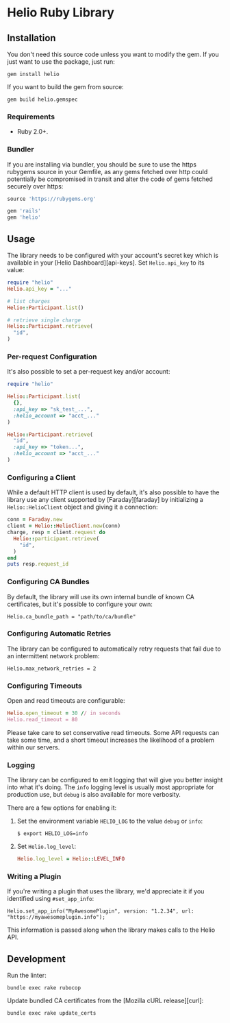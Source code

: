# Helio Ruby Library

## Installation

You don't need this source code unless you want to modify the gem. If you just
want to use the package, just run:

    gem install helio

If you want to build the gem from source:

    gem build helio.gemspec

### Requirements

* Ruby 2.0+.

### Bundler

If you are installing via bundler, you should be sure to use the https rubygems
source in your Gemfile, as any gems fetched over http could potentially be
compromised in transit and alter the code of gems fetched securely over https:

``` ruby
source 'https://rubygems.org'

gem 'rails'
gem 'helio'
```

## Usage

The library needs to be configured with your account's secret key which is
available in your [Helio Dashboard][api-keys]. Set `Helio.api_key` to its
value:

``` ruby
require "helio"
Helio.api_key = "..."

# list charges
Helio::Participant.list()

# retrieve single charge
Helio::Participant.retrieve(
  "id",
)
```

### Per-request Configuration

It's also possible to set a per-request key and/or account:

``` ruby
require "helio"

Helio::Participant.list(
  {},
  :api_key => "sk_test_...",
  :helio_account => "acct_..."
)

Helio::Participant.retrieve(
  "id",
  :api_key => "token...",
  :helio_account => "acct_..."
)
```

### Configuring a Client

While a default HTTP client is used by default, it's also possible to have the
library use any client supported by [Faraday][faraday] by initializing a
`Helio::HelioClient` object and giving it a connection:

``` ruby
conn = Faraday.new
client = Helio::HelioClient.new(conn)
charge, resp = client.request do
  Helio::participant.retrieve(
    "id",
  )
end
puts resp.request_id
```

### Configuring CA Bundles

By default, the library will use its own internal bundle of known CA
certificates, but it's possible to configure your own:

    Helio.ca_bundle_path = "path/to/ca/bundle"

### Configuring Automatic Retries

The library can be configured to automatically retry requests that fail due to
an intermittent network problem:

    Helio.max_network_retries = 2

### Configuring Timeouts

Open and read timeouts are configurable:

```ruby
Helio.open_timeout = 30 // in seconds
Helio.read_timeout = 80
```

Please take care to set conservative read timeouts. Some API requests can take
some time, and a short timeout increases the likelihood of a problem within our
servers.

### Logging

The library can be configured to emit logging that will give you better insight
into what it's doing. The `info` logging level is usually most appropriate for
production use, but `debug` is also available for more verbosity.

There are a few options for enabling it:

1. Set the environment variable `HELIO_LOG` to the value `debug` or `info`:
   ```
   $ export HELIO_LOG=info
   ```

2. Set `Helio.log_level`:
   ``` ruby
   Helio.log_level = Helio::LEVEL_INFO
   ```

### Writing a Plugin

If you're writing a plugin that uses the library, we'd appreciate it if you
identified using `#set_app_info`:

    Helio.set_app_info("MyAwesomePlugin", version: "1.2.34", url: "https://myawesomeplugin.info");

This information is passed along when the library makes calls to the Helio
API.

## Development

Run the linter:

    bundle exec rake rubocop

Update bundled CA certificates from the [Mozilla cURL release][curl]:

    bundle exec rake update_certs

<!--
# vim: set tw=79:
-->
